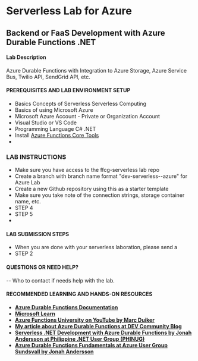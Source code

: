 # Serverless Lab for Azure
## Backend or FaaS Development with Azure Durable Functions .NET 

#### Lab Description
Azure Durable Functions with Integration to Azure Storage, Azure Service Bus, Twilio API, SendGrid API, etc.

#### PREREQUISITES AND LAB ENVIRONMENT SETUP 

* Basics Concepts of Serverless Serverless Computing 
* Basics of using Microsoft Azure 
* Microsoft Azure Account - Private or Organization Account 
* Visual Studio or VS Code
* Programming Language C# .NET 
* Install [Azure Functions Core Tools](https://docs.microsoft.com/en-us/azure/azure-functions/functions-run-local?tabs=v3%2Cwindows%2Ccsharp%2Cportal%2Cbash%2Ckeda)
* 

### LAB INSTRUCTIONS 

* Make sure you have access to the ffcg-serverless lab repo
* Create a branch with branch name format "dev-serverless-<yourfullname>-azure" for Azure Lab 
* Create a new Github repository using this as a starter template
* Make sure you take note of the connection strings, storage container name, etc. 
* STEP 4 
* STEP 5
*  

####  LAB SUBMISSION STEPS 

* When you are done with your serverless laboration, please send a 
* STEP 2 


####  QUESTIONS OR NEED HELP? 

-- Who to contact if needs help with the lab. 

####  RECOMMENDED LEARNING AND HANDS-ON RESOURCES 
 
*  [**Azure Durable Functions Documentation**](https://docs.microsoft.com/en-us/azure/azure-functions/durable?WT.mc_id=AZ-MVP-5004251)
* [**Microsoft Learn**](https://docs.microsoft.com/en-us/azure/azure-functions/durable/durable-functions-create-first-csharp?pivots=code-editor-vscode?WT.mc_id=AZ-MVP-5004251)  
* [**Azure Functions University on YouTube  by Marc Duiker**](https://www.youtube.com/channel/UCmoWqg6T-c8zEGm4sZdnwbA)
*  [**My article about Azure Durable Functions at DEV Community Blog**](https://dev.to/jonahandersson/azure-durable-functions-developing-serverless-stateful-workflow-4787)
* [**Serverless .NET Development with Azure Durable Functions by Jonah Andersson at Philippine .NET User Group (PHINUG)**](https://www.youtube.com/watch?v=zByq3wB7fIQ&t=31s)
* [**Azure Durable Functions Fundamentals at Azure User Group Sundsvall by Jonah Andersson**](https://www.youtube.com/watch?v=fDej9n-kzNM)
